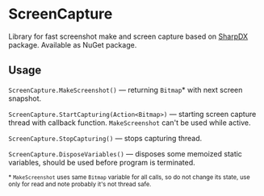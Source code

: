 # ScreenCapture

Library for fast screenshot make and screen capture based on [SharpDX](https://www.nuget.org/packages/SharpDX/) package. Available as NuGet package.

## Usage

`ScreenCapture.MakeScreenshot()` — returning `Bitmap`* with next screen snapshot.

`ScreenCapture.StartCapturing(Action<Bitmap>)` — starting screen capture thread with callback function. `MakeScreenshot` can't be used while active.

`ScreenCapture.StopCapturing()` — stops capturing thread.

`ScreenCapture.DisposeVariables()` — disposes some memoized static variables, should be used before program is terminated.

<sub>\* `MakeScreenshot` uses same `Bitmap` variable for all calls, so do not change its state, use only for read and note probably it's not thread safe.</sub>
